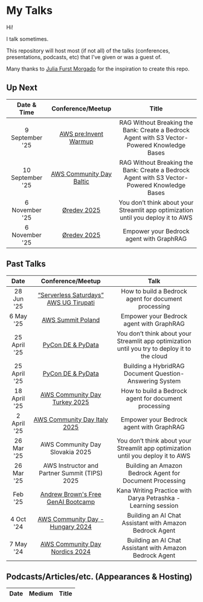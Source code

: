 My Talks
===================

Hi!

I talk sometimes.

This repository will host most (if not all) of the talks (conferences, presentations, podcasts, etc) that I've given or was a guest of.

Many thanks to [Julia Furst Morgado](https://github.com/juliafmorgado) for the inspiration to create this repo.

## Up Next


| Date & Time  | Conference/Meetup       | Title                                                       |
|:------------:|:-----------------------:|:-----------------------------------------------------------:|
| 9 September '25 | [AWS pre:Invent Warmup](https://www.meetup.com/preinvent-warmup-community/events/308781179/) | RAG Without Breaking the Bank: Create a Bedrock Agent with S3 Vector-Powered Knowledge Bases  |
| 10 September '25 | [AWS Community Day Baltic](https://www.eventbrite.co.uk/e/aws-community-day-baltic-tickets-1538089530189?aff=dp) | RAG Without Breaking the Bank: Create a Bedrock Agent with S3 Vector-Powered Knowledge Bases  |
| 6 November '25 | [Øredev 2025](https://oredev.org/program) | You don’t think about your Streamlit app optimization until you deploy it to AWS |
| 6 November '25 | [Øredev 2025](https://oredev.org/program) | Empower your Bedrock agent with GraphRAG |


## Past Talks

Date|Conference/Meetup|Talk
:---------:|:---------------:|:--:|
| 28 Jun '25 | [“Serverless Saturdays” AWS UG Tirupati](https://youtu.be/b2isGkOxzNw?t=3947) | How to build a Bedrock agent for document processing |
| 6 May '25 | [AWS Summit Poland](https://aws.amazon.com/events/summits/poland/agenda/?ams%23interactive-card-vertical%23pattern-data-1353847323.filter=%257B%2522search%2522%253A%2522rag%2522%257D#) | Empower your Bedrock agent with GraphRAG |
| 25 April '25 | [PyCon DE & PyData](https://pretalx.com/pyconde-pydata-2025/talk/3VYSMS/) | You don’t think about your Streamlit app optimization until you try to deploy it to the cloud |
| 25 April '25 | [PyCon DE & PyData](https://pretalx.com/pyconde-pydata-2025/talk/9CRNU3/) | Building a HybridRAG Document Question-Answering System |
| 18 April '25 | [AWS Community Day Turkey 2025](https://aws.cloudturkey.io/#schedules) | How to build a Bedrock agent for document processing |
| 2 April '25 | [AWS Community Day Italy 2025](https://youtu.be/99NHjI82d-o?list=PLWEeWQHSJhNbFEGQOUL4sxvX2gRaEbCNo) | Empower your Bedrock agent with GraphRAG |
| 26 Mar '25 | AWS Community Day Slovakia 2025 | You don’t think about your Streamlit app optimization until you deploy it to AWS  |
| 26 Mar '25 | AWS Instructor and Partner Summit (TIPS) 2025 | Building an Amazon Bedrock Agent for Document Processing  |
| Feb '25 | [Andrew Brown's Free GenAI Bootcamp](https://youtu.be/LvrxkJzNeFw?list=PLBfufR7vyJJ69c9MNlOKtO2w2KU5VzLJV) | Kana Writing Practice with Darya Petrashka - Learning session  |
| 4 Oct '24 | [AWS Community Day - Hungary 2024](https://youtu.be/PrkDJeFESow?t=6032) |  Building an AI Chat Assistant with Amazon Bedrock Agent  |
| 7 May '24 | [AWS Community Day Nordics 2024](https://youtu.be/JYrGod1dzL4) |  Building an AI Chat Assistant with Amazon Bedrock Agent  |

## Podcasts/Articles/etc. (Appearances & Hosting)

Date|Medium|Title
:-----:|:-----:|:-------:
